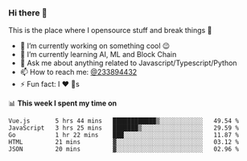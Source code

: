 ### Hi there 👋

<!--
**a233894432/a233894432** is a ✨ _special_ ✨ repository because its `README.md` (this file) appears on your GitHub profile.

Here are some ideas to get you started:

- 🔭 I’m currently working on ...
- 🌱 I’m currently learning ...
- 👯 I’m looking to collaborate on ...
- 🤔 I’m looking for help with ...
- 💬 Ask me about ...
- 📫 How to reach me: ...
- 😄 Pronouns: ...
- ⚡ Fun fact: ...
-->
 
 
This is the place where I opensource stuff and break things :rofl:

- 🔭 I’m currently working on something cool :wink:
- 🌱 I’m currently learning AI, ML and Block Chain
- 💬 Ask me about anything related to Javascript/Typescript/Python
- 📫 How to reach me: [@233894432](https://twitter.com/233894432)
- ⚡ Fun fact: I :heart: :dog:s

📊 **This week I spent my time on**
<!--START_SECTION:waka-->
```text
Vue.js       5 hrs 44 mins   ████████████▒░░░░░░░░░░░░   49.54 % 
JavaScript   3 hrs 25 mins   ███████▒░░░░░░░░░░░░░░░░░   29.59 % 
Go           1 hr 22 mins    ███░░░░░░░░░░░░░░░░░░░░░░   11.87 % 
HTML         21 mins         ▓░░░░░░░░░░░░░░░░░░░░░░░░   03.12 % 
JSON         20 mins         ▓░░░░░░░░░░░░░░░░░░░░░░░░   02.96 % 
```
<!--END_SECTION:waka-->
